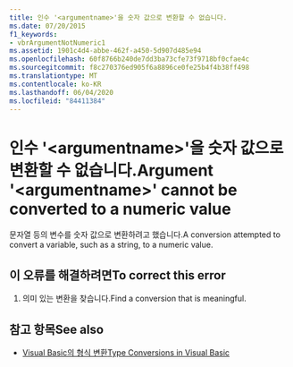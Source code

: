 ```yaml
---
title: 인수 '<argumentname>'을 숫자 값으로 변환할 수 없습니다.
ms.date: 07/20/2015
f1_keywords:
- vbrArgumentNotNumeric1
ms.assetid: 1901c4d4-abbe-462f-a450-5d907d485e94
ms.openlocfilehash: 60f8766b240de7dd3ba73cfe73f9718bf0cfae4c
ms.sourcegitcommit: f8c270376ed905f6a8896ce0fe25b4f4b38ff498
ms.translationtype: MT
ms.contentlocale: ko-KR
ms.lasthandoff: 06/04/2020
ms.locfileid: "84411384"
---
```

# <a name="argument-argumentname-cannot-be-converted-to-a-numeric-value"></a><span data-ttu-id="ba2b4-102">인수 '\<argumentname>'을 숫자 값으로 변환할 수 없습니다.</span><span class="sxs-lookup"><span data-stu-id="ba2b4-102">Argument '\<argumentname>' cannot be converted to a numeric value</span></span>
<span data-ttu-id="ba2b4-103">문자열 등의 변수를 숫자 값으로 변환하려고 했습니다.</span><span class="sxs-lookup"><span data-stu-id="ba2b4-103">A conversion attempted to convert a variable, such as a string, to a numeric value.</span></span>  
  
## <a name="to-correct-this-error"></a><span data-ttu-id="ba2b4-104">이 오류를 해결하려면</span><span class="sxs-lookup"><span data-stu-id="ba2b4-104">To correct this error</span></span>  
  
1. <span data-ttu-id="ba2b4-105">의미 있는 변환을 찾습니다.</span><span class="sxs-lookup"><span data-stu-id="ba2b4-105">Find a conversion that is meaningful.</span></span>  
  
## <a name="see-also"></a><span data-ttu-id="ba2b4-106">참고 항목</span><span class="sxs-lookup"><span data-stu-id="ba2b4-106">See also</span></span>

- [<span data-ttu-id="ba2b4-107">Visual Basic의 형식 변환</span><span class="sxs-lookup"><span data-stu-id="ba2b4-107">Type Conversions in Visual Basic</span></span>](../programming-guide/language-features/data-types/type-conversions.md)

